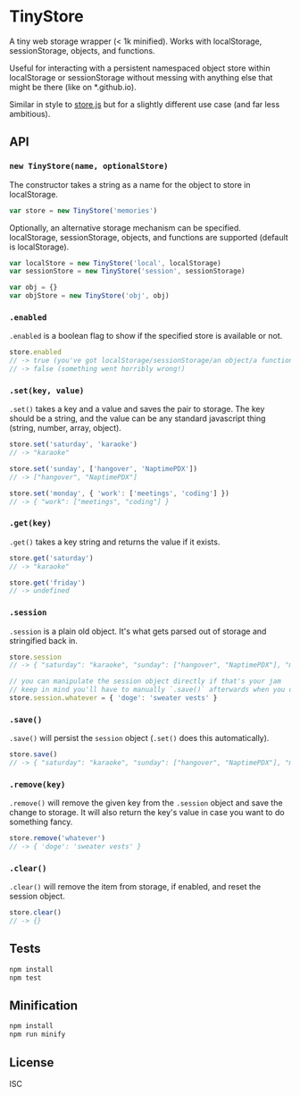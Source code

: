 # TinyStore

A tiny web storage wrapper (< 1k minified). Works with localStorage, sessionStorage, objects, and functions.

Useful for interacting with a persistent namespaced object store within localStorage or sessionStorage without messing with anything else that might be there (like on *.github.io).

Similar in style to [store.js](https://github.com/marcuswestin/store.js/) but for a slightly different use case (and far less ambitious).

## API

### `new TinyStore(name, optionalStore)`

The constructor takes a string as a name for the object to store in localStorage.

```js
var store = new TinyStore('memories')
```

Optionally, an alternative storage mechanism can be specified. localStorage, sessionStorage, objects, and functions are supported (default is localStorage).

```js
var localStore = new TinyStore('local', localStorage)
var sessionStore = new TinyStore('session', sessionStorage)

var obj = {}
var objStore = new TinyStore('obj', obj)
```

### `.enabled`

`.enabled` is a boolean flag to show if the specified store is available or not.

```js
store.enabled
// -> true (you've got localStorage/sessionStorage/an object/a function!)
// -> false (something went horribly wrong!)
```

### `.set(key, value)`

`.set()` takes a key and a value and saves the pair to storage. The key should be a string, and the value can be any standard javascript thing (string, number, array, object).

```js
store.set('saturday', 'karaoke')
// -> "karaoke"

store.set('sunday', ['hangover', 'NaptimePDX'])
// -> ["hangover", "NaptimePDX"]

store.set('monday', { 'work': ['meetings', 'coding'] })
// -> { "work": ["meetings", "coding"] }
```

### `.get(key)`

`.get()` takes a key string and returns the value if it exists.

```js
store.get('saturday')
// -> "karaoke"

store.get('friday')
// -> undefined
```

### `.session`

`.session` is a plain old object. It's what gets parsed out of storage and stringified back in.

```js
store.session
// -> { "saturday": "karaoke", "sunday": ["hangover", "NaptimePDX"], "monday": { "work": ["meetings", "coding"] } }

// you can manipulate the session object directly if that's your jam
// keep in mind you'll have to manually `.save()` afterwards when you do this
store.session.whatever = { 'doge': 'sweater vests' }
```

### `.save()`

`.save()` will persist the `session` object (`.set()` does this automatically).

```js
store.save()
// -> { "saturday": "karaoke", "sunday": ["hangover", "NaptimePDX"], "monday": { "work": ["meetings", "coding"] }, "whatever": { "doge": "sweater vests" } }
```

### `.remove(key)`

`.remove()` will remove the given key from the `.session` object and save the change to storage. It will also return the key's value in case you want to do something fancy.

```js
store.remove('whatever')
// -> { 'doge': 'sweater vests' }
```

### `.clear()`

`.clear()` will remove the item from storage, if enabled, and reset the session object.

```js
store.clear()
// -> {}
```

## Tests

```bash
npm install
npm test
```

## Minification

```bash
npm install
npm run minify
```

## License

ISC
